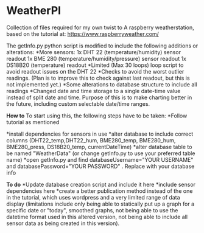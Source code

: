 # WeatherPI

Collection of files required for my own twist to A raspberry weatherstation, based on the tutorial at: https://www.raspberryweather.com/

The getInfo.py python script is modified to include the following additions or alterations:
*More sensors:
  1x DHT 22 (temperature/humidity) sensor readout
  1x BME 280 (temperature/humidity/pressure) sensor readout
  1x DS18B20 (temperature) readout
*Limited (Max 30 loops) loop script to avoid readout issues on the DHT 22
*Checks to avoid the worst outlier readings. (Plan is to improve this to check against last readout, but this is not implemented yet.)
*Some alterations to database structure to include all readings
*Changed date and time storage to a single date-time value instead of split date and time. Purpose of this is to make charting better in the future, including custom selectable date/time ranges.


**How to**
To start using this, the following steps have to be taken:
*Follow tutorial as mentioned

*install dependencies for sensors in use
*alter database to include correct columns (DHT22_temp,DHT22_hum, BME280_temp, BME280_hum, BME280_press, DS18B20_temp, currentDateTime)
*alter database table to be named "WeatherData" (or change getInfo.py to use your preferred table name)
*open getInfo.py and find databaseUsername="YOUR USERNAME" and databasePassword="YOUR PASSWORD" . Replace with your database info

**To do**
*Update database creation script and include it here
*include sensor dependencies here
*create a better publication method instead of the one in the tutorial, which uses wordpress and a very limited range of data display (limitations include only being able to statically put up a graph for a specific date or "today", smoothed graphs, not being able to use the datetime format used in this altered version, not being able to include all sensor data as being created in this version).
